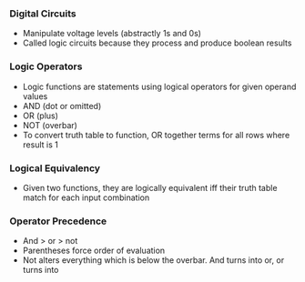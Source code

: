 ### Digital Circuits
- Manipulate voltage levels (abstractly 1s and 0s)
- Called logic circuits because they process and produce boolean results

### Logic Operators
- Logic functions are statements using logical operators for given operand values
- AND (dot or omitted)
- OR (plus)
- NOT (overbar)
- To convert truth table to function, OR together terms for all rows where result is 1

### Logical Equivalency
- Given two functions, they are logically equivalent iff their truth table match for each input combination

### Operator Precedence
- And > or > not
- Parentheses force order of evaluation
- Not alters everything which is below the overbar. And turns into or, or turns into 